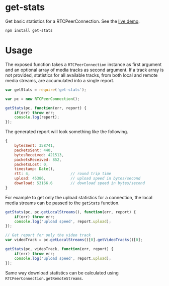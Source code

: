 # get-stats

Get basic statistics for a RTCPeerConnection. See the [live demo](https://kapetan.github.io/get-stats/demo/index.html).

	npm install get-stats

# Usage

The exposed function takes a `RTCPeerConnection` instance as first argument and an optional array of media tracks as second argument. If a track array is not provided, statistics for all available tracks, from both local and remote media streams, are accumulated into a single report.

```javascript
var getStats = require('get-stats');

var pc = new RTCPeerConnection();

getStats(pc, function(err, report) {
	if(err) throw err;
	console.log(report);
});
```

The generated report will look something like the following.

```javascript
{
	bytesSent: 358741,
	packetsSent: 440,
	bytesReceived: 421513,
	packetsReceived: 852,
	packetsLost: 0,
	timestamp: Date(),
	rtt: 4,                  // round trip time
	upload: 45386,           // upload speed in bytes/second
	download: 53166.6        // download speed in bytes/second
}
```

For example to get only the upload statistics for a connection, the local media streams can be passed to the `getStats` function.

```javascript
getStats(pc, pc.getLocalStreams(), function(err, report) {
	if(err) throw err;
	console.log('upload speed', report.upload);
});

// Get report for only the video track
var videoTrack = pc.getLocalStreams()[0].getVideoTracks()[0];

getStats(pc, videoTrack, function(err, report) {
	if(err) throw err;
	console.log('upload speed', report.upload);
});
```

Same way download statistics can be calculated using `RTCPeerConnection.getRemoteStreams`.

